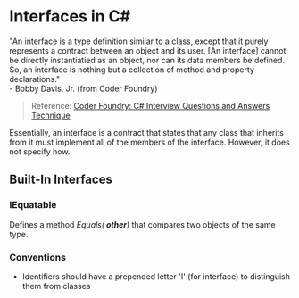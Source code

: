 
# Interfaces in C#
"An interface is a type definition similar to a class, except that it purely represents a contract between an object and its user. \[An interface\] cannot be directly instantiatied as an object, nor can its data members be defined. So, an interface is nothing but a collection of method and property declarations." <br />
\- Bobby Davis, Jr. (from Coder Foundry)
> Reference: [Coder Foundry: C# Interview Questions and Answers Technique](https://www.youtube.com/watch?v=_zCR1Rq7qB0)

Essentially, an interface is a contract that states that any class that inherits from it must implement all of the members of the interface. However, it does not 
specify how.


## Built-In Interfaces

### IEquatable<T>
Defines a method _Equals(**<T> other**)_ that compares two objects of the same type.

### Conventions
- Identifiers should have a prepended letter 'I' (for interface) to distinguish them from classes
